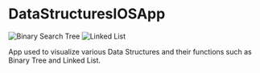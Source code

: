 # DataStructuresIOSApp
![Binary Search Tree ](https://user-images.githubusercontent.com/58897872/93906712-61e48a80-fcb1-11ea-93c3-f909196a0a0a.png)
![Linked List](https://user-images.githubusercontent.com/58897872/93906769-72950080-fcb1-11ea-9179-31e7df9546f6.png)


App used to visualize various Data Structures and their functions
such as Binary Tree and Linked List. 
